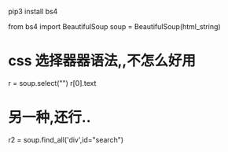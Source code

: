 pip3 install bs4

from bs4 import BeautifulSoup
soup = BeautifulSoup(html_string)

# css 选择器器语法,,不怎么好用
r = soup.select("")
r[0].text

# 另一种,还行.. 
r2 = soup.find_all('div',id="search")

